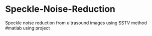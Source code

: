# Speckle-Noise-Reduction
Speckle noise reduction from ultrasound images using SSTV method
#matlab using project
